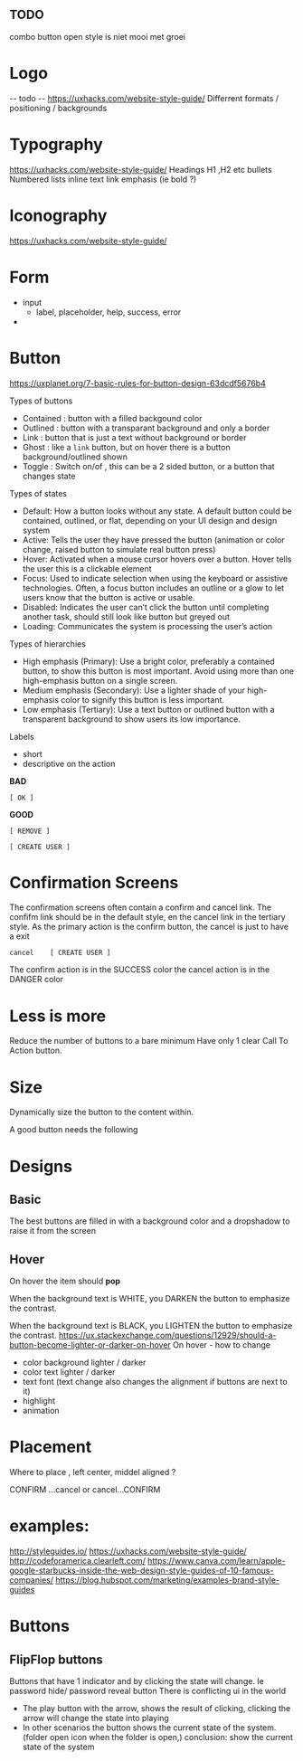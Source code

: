 ## TODO
combo button open style is niet mooi met groei

# Logo
-- todo --
https://uxhacks.com/website-style-guide/
Differrent formats / positioning / backgrounds

# Typography
https://uxhacks.com/website-style-guide/
Headings H1 ,H2 etc
bullets
Numbered lists
inline text link
emphasis (ie bold ?)
 


# Iconography
https://uxhacks.com/website-style-guide/

# Form
* input
  * label, placeholder, help, success, error
* 

# Button
https://uxplanet.org/7-basic-rules-for-button-design-63dcdf5676b4

Types of buttons
* Contained : button with a filled backgound color
* Outlined  : button with a transparant background and only a border
* Link      : button that is just a text without background or border
* Ghost     : like a ```link``` button, but on hover there is a button background/outlined shown
* Toggle    : Switch on/of , this can be a 2 sided button, or a button that changes state

Types of states
* Default: How a button looks without any state. A default button could be contained, outlined, or flat, depending on your UI design and design system
* Active: Tells the user they have pressed the button (animation or color change, raised button to simulate real button press)
* Hover: Activated when a mouse cursor hovers over a button. Hover tells the user this is a clickable element
* Focus: Used to indicate selection when using the keyboard or assistive technologies. Often, a focus button includes an outline or a glow to let users know that the button is active or usable.
* Disabled: Indicates the user can’t click the button until completing another task, should still look like button but greyed out
* Loading: Communicates the system is processing the user’s action

Types of hierarchies
* High emphasis (Primary): Use a bright color, preferably a contained button, to show this button is most important. Avoid using more than one high-emphasis button on a single screen.
* Medium emphasis (Secondary): Use a lighter shade of your high-emphasis color to signify this button is less important.
* Low emphasis (Tertiary): Use a text button or outlined button with a transparent background to show users its low importance.

Labels
* short
* descriptive on the action

**BAD**
```
[ OK ]
```

**GOOD**
```
[ REMOVE ]
```

```
[ CREATE USER ]
```

# Confirmation Screens
The confirmation screens often contain a confirm and cancel link. 
The confifm link should be in the default style, en the cancel link in the tertiary style.
As the primary action is the confirm button, the cancel is just to have a exit
```
cancel    [ CREATE USER ]
```

The confirm action is in the SUCCESS color
the cancel action is in the DANGER color

# Less is more
Reduce the number of buttons to a bare minimum
Have only 1 clear Call To Action button.

# Size
Dynamically size the button to the content within.

A good button needs the following

# Designs
## Basic
The best buttons are filled in with a background color and a dropshadow to raise it from the screen


## Hover
On hover the item should **pop**

When the background text is WHITE, you DARKEN the button to emphasize the contrast.

When the background text is BLACK, you LIGHTEN the button to emphasize the contrast.
https://ux.stackexchange.com/questions/12929/should-a-button-become-lighter-or-darker-on-hover
On hover - how to change
* color background lighter / darker 
* color text lighter / darker
* text font (text change also changes the alignment if buttons are next to it)
* highlight
* animation


# Placement
Where to place , left center, middel
aligned ?

CONFIRM ...cancel
or
cancel...CONFIRM


# examples:
http://styleguides.io/
https://uxhacks.com/website-style-guide/
http://codeforamerica.clearleft.com/
https://www.canva.com/learn/apple-google-starbucks-inside-the-web-design-style-guides-of-10-famous-companies/
https://blog.hubspot.com/marketing/examples-brand-style-guides


# Buttons
## FlipFlop buttons
Buttons that have 1 indicator and by clicking the state will change. Ie password hide/ password reveal button
There is conflicting ui in the world
* The play button  with the arrow, shows the result of clicking, clicking the arrow will change the state into playing
* In other scenarios the button shows the current state of the system. (folder open icon when the folder is open,)
conclusion: show the current state of the system
